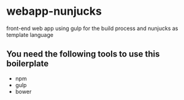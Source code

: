 # webapp-nunjucks
front-end web app using gulp for the build process and nunjucks as template language


## You need the following tools to use this boilerplate
- npm
- gulp
- bower
